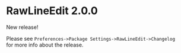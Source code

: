 # RawLineEdit 2.0.0

New release!

Please see `Preferences->Package Settings->RawLineEdit->Changelog`  
for more info about the release.
